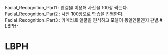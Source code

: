 Facial_Recognition_Part1 : 웹캠을 이용해 사진을 100장 찍는다.
Facial_Recognition_Part2 : 사진 100장으로 학습을 진행한다.
Facial_Recognition_Part3 : 카메라로 얼굴을 인식하고 모델이 동일인물인지 판별.# LBPH-
# LBPH
